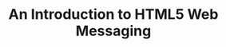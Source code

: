 ---
title: An Introduction to HTML5 Web Messaging
authors:
- tiffany-brown
tags:
- TAG
- layout: article
---